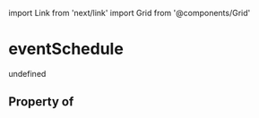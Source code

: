 import Link from 'next/link'
import Grid from '@components/Grid'

# eventSchedule

undefined

## Property of



